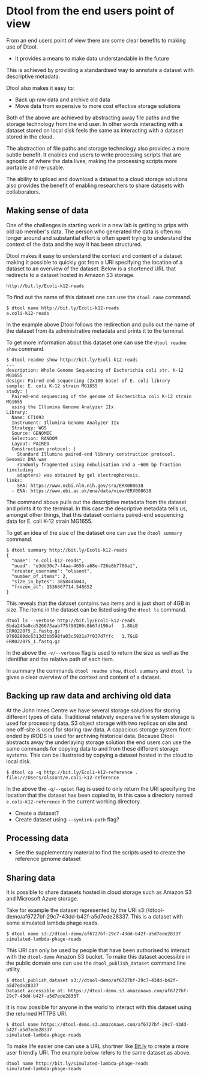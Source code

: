 # Dtool from the end users point of view

From an end users point of view there are some clear benefits to making use of
Dtool.

- It provides a means to make data understandable in the future

This is achieved by providing a standardised way to annotate a dataset with
descriptive metadata.

Dtool also makes it easy to:

- Back up raw data and archive old data
- Move data from expensive to more cost effective storage solutions

Both of the above are achieved by abstracting away file paths and the storage
technology from the end user. In other words interacting with a dataset stored
on local disk feels the same as interacting with a dataset stored in the cloud.

The abstraction of file paths and storage technology also provides a more
subtle benefit. It enables end users to write processing scripts that are
agnostic of where the data lives, making the processing scripts more portable
and re-usable.

The ability to upload and download a dataset to a cloud storage solutions also
provides the benefit of enabling researchers to share datasets with
collaborators.

## Making sense of data

One of the challenges in starting work in a new lab is getting to grips with
old lab member's data. The person who generated the data is often no longer
around and substantial effort is often spent trying to understand the context
of the data and the way it has been structured.

Dtool makes it easy to understand the context and content of a dataset making
it possible to quickly got from a URI specifying the location of a dataset
to an overview of the dataset. Below is a shortened URL that redirects to a
dataset hosted in Amazon S3 storage.

```
http://bit.ly/Ecoli-k12-reads
```

To find out the name of this dataset one can use the ``dtool name`` command.

```
$ dtool name http://bit.ly/Ecoli-k12-reads
e.coli-k12-reads
```

In the example above Dtool follows the redirection and pulls out the name of
the dataset from its administrative metadata and prints it to the terminal.

To get more information about this dataset one can use the ``dtool readme
show`` command.

```
$ dtool readme show http://bit.ly/Ecoli-k12-reads
---
description: Whole Genome Sequencing of Escherichia coli str. K-12 MG1655
design: Paired-end sequencing (2x100 base) of E. coli library
sample: E. coli K-12 strain MG1655
study: |
  Paired-end sequencing of the genome of Escherichia coli K-12 strain MG1655
  using the Illumina Genome Analyzer IIx
Library:
  Name: CT1093
  Instrument: Illumina Genome Analyzer IIx
  Strategy: WGS
  Source: GENOMIC
  Selection: RANDOM
  Layout: PAIRED
  Construction protocol: |
    Standard Illumina paired-end library construction protocol. Genomic DNA was
    randomly fragmented using nebulisation and a ~600 bp fraction (including
    adapters) was obtained by gel electrophoresis.
links:
  - SRA: https://www.ncbi.nlm.nih.gov/sra/ERX008638
  - ENA: https://www.ebi.ac.uk/ena/data/view/ERX008638
```

The command above pulls out the descriptive metadata from the dataset and
prints it to the terminal. In this case the descriptive metadata tells us,
amongst other things, that this dataset contains paired-end sequencing data
for E. coli K-12 strain MG1655.

To get an idea of the size of the dataset one can use the ``dtool summary`` command.

```
$ dtool summary http://bit.ly/Ecoli-k12-reads
{
  "name": "e.coli-k12-reads",
  "uuid": "e3dd30c7-f4aa-4656-a68e-726e8b7706a1",
  "creator_username": "olssont",
  "number_of_items": 2,
  "size_in_bytes": 3858445043,
  "frozen_at": 1536667714.548652
}
```

This reveals that the dataset contains two items and is just short of 4GB in
size. The items in the dataset can be listed using the ``dtool ls`` command.

```
dtool ls --verbose http://bit.ly/Ecoli-k12-reads
8bda245a8cd526673aab775f90206c8b67d196af   1.8GiB  ERR022075_2.fastq.gz
9760280dc6313d3bb598fa03c5931a7f037d7ffc   1.7GiB  ERR022075_1.fastq.gz
```

In the above the ``-v/--verbose`` flag is used to return the size as well as
the identifier and the relative path of each item.

In summary the commands ``dtool readme show``, ``dtool summary`` and ``dtool
ls`` gives a clear overview of the context and content of a dataset.


## Backing up raw data and archiving old data

At the John Innes Centre we have several storage solutions for storing
different types of data. Traditional relatively expensive file system storage
is used for processing data. S3 object storage with two replicas on site and
one off-site is used for storing raw data. A capacious storage system
front-ended by iRODS is used for archiving historical data. Because Dtool
abstracts away the underlaying storage solution the end users can use the same
commands for copying data to and from these different storage systems. This can
be illustrated by copying a dataset hosted in the cloud to local disk.

```
$ dtool cp -q http://bit.ly/Ecoli-k12-reference .
file:///Users/olssont/e.coli-k12-reference
```

In the above the ``-q/--quiet`` flag is used to only return the URI specifying
the location that the dataset has been copied to, in this case a directory
named ``e.coli-k12-reference`` in the current working directory.

- Create a dataset?
- Create dataset using ``--symlink-path`` flag?


## Processing data

- See the supplementary material to find the scripts used to create the reference genome dataset


## Sharing data

It is possible to share datasets hosted in cloud storage such as Amazon S3
and Microsoft Azure storage.

Take for example the dataset represented by the URI
s3://dtool-demo/af6727bf-29c7-43dd-b42f-a5d7ede28337. This is a dataset with
some simulated lambda phage reads.

```
$ dtool name s3://dtool-demo/af6727bf-29c7-43dd-b42f-a5d7ede28337
simulated-lambda-phage-reads
```

This URI can only be used by people that have been authorised to interact with
the ``dtool-demo`` Amazon S3 bucket. To make this dataset accessible in the
public domain one can use the ``dtool_publish_dataset`` command line utility.

```
$ dtool_publish_dataset s3://dtool-demo/af6727bf-29c7-43dd-b42f-a5d7ede28337
Dataset accessible at: https://dtool-demo.s3.amazonaws.com/af6727bf-29c7-43dd-b42f-a5d7ede28337
```

It is now possible for anyone in the world to interact with this dataset using
the returned HTTPS URI.

```
$ dtool name https://dtool-demo.s3.amazonaws.com/af6727bf-29c7-43dd-b42f-a5d7ede28337
simulated-lambda-phage-reads
```

To make life easier one can use a URL shortner like [Bit.ly](https://bitly.com)
to create a more user friendly URI. The example below refers to the same dataset as above. 

```
dtool name http://bit.ly/simulated-lambda-phage-reads
simulated-lambda-phage-reads
```
